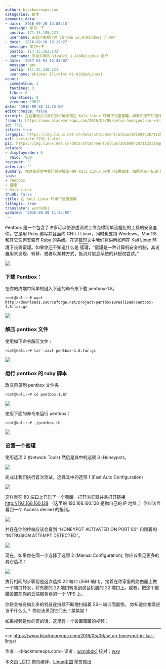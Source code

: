 ```yaml
---
author: blackmoreops.com
categories: 技术
comments_data:
- date: '2016-09-20 13:08:15'
  message: 学习一下
  postip: 171.15.195.221
  username: 来自河南郑州的 Chrome 52.0|Windows 7 用户
- date: '2016-09-20 13:19:27'
  message: 学习一下
  postip: 117.15.162.143
  username: 来自天津的 Vivaldi 1.4|GNU/Linux 用户
- date: '2017-04-03 12:43:02'
  message: get
  postip: 111.43.240.221
  username: Ghjoker [Firefox 45.0|GNU/Linux]
count:
  commentnum: 3
  favtimes: 3
  likes: 0
  sharetimes: 0
  viewnum: 13612
date: '2016-09-20 11:25:00'
editorchoice: false
excerpt: 在这篇短文中我们将讲解如何在 Kali Linux 环境下设置蜜罐。如果你还不知道什么是蜜罐（honeypot），“蜜罐是一种计算机安全机制，其设置用来发现、转移、或者以某种方式，抵消对信息系统的非授权尝试。&quot;
fromurl: https://www.blackmoreops.com/2016/05/06/setup-honeypot-in-kali-linux/
id: 7791
islctt: true
largepic: https://img.linux.net.cn/data/attachment/album/201609/20/112531mgnlsxt2iz2457d2.jpg
url: /article-7791-1.html
pic: https://img.linux.net.cn/data/attachment/album/201609/20/112531mgnlsxt2iz2457d2.jpg.thumb.jpg
related:
- displayorder: 0
  raid: 7960
reviewer: ''
selector: ''
summary: 在这篇短文中我们将讲解如何在 Kali Linux 环境下设置蜜罐。如果你还不知道什么是蜜罐（honeypot），“蜜罐是一种计算机安全机制，其设置用来发现、转移、或者以某种方式，抵消对信息系统的非授权尝试。&quot;
tags:
- Pentbox
- 蜜罐
- Kali Linux
thumb: false
title: 在 Kali Linux 环境下设置蜜罐
titlepic: true
translator: wcnnbdk1
updated: '2016-09-20 11:25:00'
---
```


Pentbox 是一个包含了许多可以使渗透测试工作变得简单流程化的工具的安全套件。它是用 Ruby 编写并且面向 GNU / Linux，同时也支持 Windows、MacOS 和其它任何安装有 Ruby 的系统。在这篇短文中我们将讲解如何在 Kali Linux 环境下设置蜜罐。如果你还不知道什么是<ruby> 蜜罐 <rp>  （ </rp> <rt>  honeypot </rt> <rp>  ） </rp></ruby>，“蜜罐是一种计算机安全机制，其设置用来发现、转移、或者以某种方式，抵消对信息系统的非授权尝试。”


![](/data/attachment/album/201609/20/112531mgnlsxt2iz2457d2.jpg)


### 下载 Pentbox：


在你的终端中简单的键入下面的命令来下载 pentbox-1.8。



```
root@kali:~# wget http://downloads.sourceforge.net/project/pentbox18realised/pentbox-1.8.tar.gz

```

![](/data/attachment/album/201609/20/112543dldhs4vaz43v5vwd.jpg)


### 解压 pentbox 文件


使用如下命令解压文件：



```
root@kali:~# tar -zxvf pentbox-1.8.tar.gz

```

![](/data/attachment/album/201609/20/112543e9kriozxxii3ox77.jpg)


### 运行 pentbox 的 ruby 脚本


改变目录到 pentbox 文件夹：



```
root@kali:~# cd pentbox-1.8/

```

![](/data/attachment/album/201609/20/112544ivlmuuzuuivsvcuh.jpg)


使用下面的命令来运行 pentbox：



```
root@kali:~# ./pentbox.rb

```

![](/data/attachment/album/201609/20/112544onoobna2b07yp0ba.jpg)


### 设置一个蜜罐


使用选项 2 (Network Tools) 然后是其中的选项 3 (Honeypot)。


![](/data/attachment/album/201609/20/112545gitojooi678ab3ad.jpg)


完成让我们执行首次测试，选择其中的选项 1 (Fast Auto Configuration)


![](/data/attachment/album/201609/20/112545aif0lzhcbozquoco.jpg)


这样就在 80 端口上开启了一个蜜罐。打开浏览器并且打开链接 <http://192.168.160.128> （这里的 192.168.160.128 是你自己的 IP 地址。）你应该会看到一个 Access denied 的报错。


![](/data/attachment/album/201609/20/112546n68j4j8ki9a02iik.jpg)


并且在你的终端应该会看到 “HONEYPOT ACTIVATED ON PORT 80” 和跟着的 “INTRUSION ATTEMPT DETECTED”。


![](/data/attachment/album/201609/20/112546aarctud3xzx3t0t3.jpg)


现在，如果你在同一步选择了选项 2 (Manual Configuration), 你应该看见更多的其它选项：


![](/data/attachment/album/201609/20/112547rvdqa35h1xdvo55f.jpg)


执行相同的步骤但是这次选择 22 端口 (SSH 端口)。接着在你家里的路由器上做一个端口转发，将外部的 22 端口转发到这台机器的 22 端口上。或者，把这个蜜罐设置在你的云端服务器的一个 VPS 上。


你将会被有如此多的机器在持续不断地扫描着 SSH 端口而震惊。 你知道你接着应该干什么么？ 你应该黑回它们去！桀桀桀！


如果视频是你的菜的话，这里有一个设置蜜罐的视频：









---


via: <https://www.blackmoreops.com/2016/05/06/setup-honeypot-in-kali-linux/>


作者：<blackmoreops.com> 译者：[wcnnbdk1](https://github.com/wcnnbdk1) 校对：[wxy](https://github.com/wxy)


本文由 [LCTT](https://github.com/LCTT/TranslateProject) 原创编译，[Linux中国](https://linux.cn/) 荣誉推出